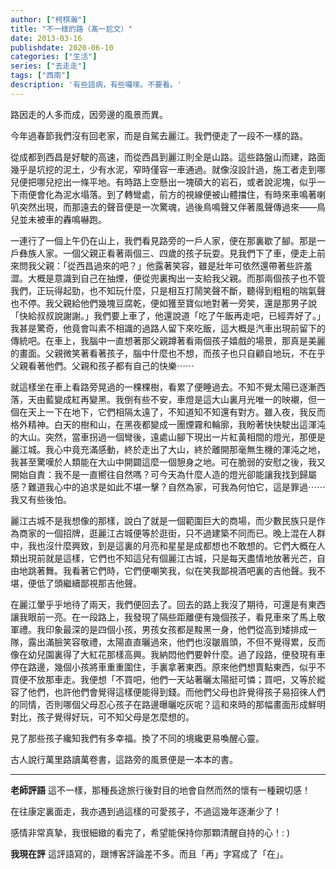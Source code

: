 ```yaml
---
author: ["柯棋瀚"]
title: "不一樣的路（髙一尬文）"
date: 2013-03-16
publishdate: 2020-06-10
categories: ["生活"]
series: ["去走走"]
tags: ["西南"]
description: '有些語病，有些囉嗦。不要看。'
---
```


路因走的人多而成，因旁邊的風景而異。

今年過春節我們沒有回老家，而是自駕去麗江。我們便走了一段不一樣的路。

從成都到西昌是好駛的高速，而從西昌到麗江則全是山路。這些路盤山而建，路面幾乎是坑挖的泥土，少有水泥，窄時僅容一車通過。就像沒設計過，施工者走到哪兒便把哪兒挖出一條平地。有時路上空懸出一塊碩大的岩石，或者說泥塊，似乎一下雨便會化為泥水塌落。到了轉彎處，前方的視線便被山體擋住，有時來車鳴著喇叭突然出現，而那遠去的聲音便是一次驚魂，過後鳥鳴聲又伴著風聲傳過來——鳥兒並未被車的轟鳴嚇跑。

一連行了一個上午仍在山上，我們看見路旁的一戶人家，便在那裏歇了腳。那是一戶彝族人家。一個父親正看著兩個三、四歲的孩子玩耍。見我們下了車，便走上前來問我父親：「從西昌過來的吧？」他露著笑容，雖是壯年可依然還帶著些許羞澀。大概是意識到自己在抽煙，便從兜裏掏出一支給我父親。而那兩個孩子也不管我們，正玩得起勁，也不知玩什麼，只是相互打鬧笑聲不斷，聽得到粗粗的喘氣聲也不停。我父親給他們幾塊豆腐乾，便如獲至寶似地對著一旁笑，還是那男子說「快給叔叔說謝謝。」我們要上車了，他還說道「吃了午飯再走吧，已經弄好了。」我甚是驚奇，他竟會叫素不相識的過路人留下來吃飯，這大概是汽車出現前留下的傳統吧。在車上，我腦中一直想著那父親蹲著看兩個孩子嬉戲的場景，那真是美麗的畫面。父親微笑著看著孩子，腦中什麼也不想，而孩子也只自顧自地玩，不在乎父親看著他們。父親和孩子都有自己的快樂⋯⋯

就這樣坐在車上看路旁晃過的一棵棵樹，看累了便睡過去。不知不覺太陽已逐漸西落，天由藍變成紅再變黑。我倒有些不安，車燈是這大山裏月光唯一的映襯，但一個在天上一下在地下，它們相隔太遠了，不知道知不知還有對方。雖入夜，我反而格外精神。白天的樹和山，在黑夜都變成一團煙霧和輪廓，我盼著快快駛出這渾沌的大山。突然，當車拐過一個彎後，遠處山腳下現出一片紅黃相間的燈光，那便是麗江城。我心中竟充滿感動，終於走出了大山，終於離開那毫無生機的渾沌之地，我甚至驚嘆於人類能在大山中開闢這麼一個憩身之地。可在脆弱的安慰之後，我又開始自責：我不是一直嚮往自然嗎？可今天為什麼人造的燈光卻能讓我找到歸屬感？難道我心中的追求是如此不堪一擊？自然為家，可我為何怕它，這是罪過⋯⋯我又有些後怕。

麗江古城不是我想像的那樣，說白了就是一個範圍巨大的商場，而少數民族只是作為商家的一個招牌，逛麗江古城便等於逛街，只不過建築不同而已。晚上混在人群中，我也沒什麼興致，到是這裏的月亮和星星是成都想也不敢想的。它們大概在人類出現前就是這樣，它們也不知這兒有個麗江古城，只是每天盡情地放著光芒，自由地跳著舞。我看著它們時，它們便嘲笑我，似在笑我鄙視酒吧裏的吉他聲。我不堪，便低了頭繼續鄙視那吉他聲。

在麗江暈乎乎地待了兩天，我們便回去了。回去的路上我沒了期待，可還是有東西讓我眼前一亮。在一段路上，我發現了隔些距離便有幾個孩子，看見車來了馬上敬軍禮。我印象最深的是四個小孩，男孩女孩都是黢黑一身，他們從高到矮排成一隊，露出滿臉笑容敬禮，太陽直直曬過來，他們也沒皺眉頭，不但不覺得累，反而像在幼兒園裏得了大紅花那樣高興。我納悶他們要幹什麼。過了段路，便發現有車停在路邊，幾個小孩將車重重圍住，手裏拿著東西。原來他們想賣點東西，似乎不買便不放那車走。我便想「不買吧，他們一天站著曬太陽挺可憐；買吧，又等於縱容了他們，也許他們會覺得這樣便能得到錢。而他們父母也許覺得孩子易招徠人們的同情，否則哪個父母忍心孩子在路邊曝曬吃灰呢？這和來時的那幅畫面形成鮮明對比，孩子覺得好玩，可不知父母是怎麼想的。

見了那些孩子纔知我們有多幸福。換了不同的境纔更易喚醒心靈。

古人說行萬里路讀萬卷書，這路旁的風景便是一本本的書。

---

**老師評語** 這不一樣，那種長途旅行後對目的地會自然而然的懷有一種親切感！

在往康定裏面走，我亦遇到過這樣的可愛孩子，不過這幾年逐漸少了！

感情非常真摯，我很細緻的看完了，希望能保持你那顆清醒自持的心！: )

**我現在評** 這評語寫的，跟博客評論差不多。而且「再」字寫成了「在」。





























